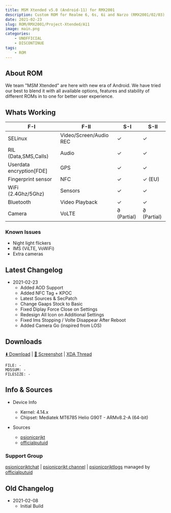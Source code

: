 ```yaml
---
title: MSM Xtended v5.0 (Android-11) for RMX2001
description: Custom ROM for Realme 6, 6s, 6i and Narzo (RMX2001/02/03)
date: 2021-02-23
slug: ROM/RMX2001/Project-Xtended/A11
image: main.png
categories:
    - UNOFFICIAL
    - DISCONTINUE
tags:
    - ROM
---
```


## About ROM
We team "MSM Xtended" are here with new era of Android. We have tried our best to blend it with all available options, features and stability of different ROMs in to one for better user experience.

## Whats Working
F-I | F-II | S-I | S-II
---------|---------|---------|---------
SELinux | Video/Screen/Audio REC | ✓ | ✓
RIL (Data,SMS,Calls) | Audio | ✓ | ✓
Userdata encryption[FDE] | GPS | ✓ | ✓
Fingerprint sensor | NFC | ✓ | ✓ (EU)
WiFi (2.4Ghz/5Ghz) | Sensors | ✓ | ✓
Bluetooth | Video Playback | ✓ | ✓
Camera | VoLTE | ∂ (Partial) | ∂ (Partial)

### Known Issues
* Night light flickers
* IMS (ViLTE, VoWiFi)
* Extra cameras

## Latest Changelog
* 2021-02-23
  * Added AOD Support
  * Added NFC Tag + KPOC
  * Latest Sources & SecPatch
  * Change Gaaps Stock to Basic
  * Fixed Diplay Force Close on Settings
  * Redesign All Icon on Additional Settings
  * Fixed Ims Stopping / Volte Disappear After Reboot
  * Added Camera Go (inspired from LOS)

## Downloads
[⬇️ Download](#DISCONTINUE) | [🌆 Screenshot](https://t.me/psionicprjkt) | [XDA Thread](https://forum.xda-developers.com/t/rom-11-unofficial-msm-xtended-v5-0-25-02-2021-discontinued.4239185)

```
FILE: -
MD5SUM: -
FILESIZE: -
```

## Info & Sources
* Device Info
  * Kernel: 4.14.x
  * Chipset: Mediatek MT6785 Helio G90T - ARMv8.2-A (64-bit)

* Sources
  * [psionicprjkt](https://github.com/psionicprjkt)
  * [officialputuid](https://github.com/officialputuid)

### Support Group
[psionicprjktchat](https://t.me/psionicprjktchat) | [psionicprjkt channel](https://t.me/psionicprjkt) | [psionicprjktlogs](https://t.me/psionicprjktlogs) managed by [officialputuid](https://t.me/officialputuid)

## Old Changelog
* 2021-02-08
  * Initial Build
